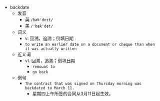 - backdate
  - 发音
    - 英 `/bæk'deɪt/`
    - 美 `/'bæk'det/`
  - 词义
    - v. 回溯，追溯；倒填日期
    - `to write an earlier date on a document or cheque than when it was actually written`
  - 近义词
    - vt. 回溯，追溯；倒填日期
      - `remount to`
      - `go back`
  - 例句
    - `The contract that was signed on Thursday morning was backdated to March 11.`
      - 星期四上午所签的合同从3月11日起生效。

